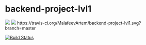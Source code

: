 # backend-project-lvl1

<div>
  <a href="https://codeclimate.com/github/MalafeevArtem/backend-project-lvl1/maintainability"><img                    src="https://api.codeclimate.com/v1/badges/0ca6c658a76e6f721c16/maintainability"  /></a>
  <a href="https://codeclimate.com/github/codeclimate/codeclimate/test_coverage"><img        src="https://api.codeclimate.com/v1/badges/a99a88d28ad37a79dbf6/test_coverage"  /></a>
  https://travis-ci.org/MalafeevArtem/backend-project-lvl1.svg?branch=master
</div>

[![Build Status](https://travis-ci.org/MalafeevArtem/backend-project-lvl1.svg?branch=master)](https://travis-ci.org/MalafeevArtem/backend-project-lvl1)
